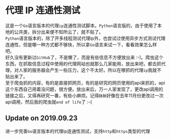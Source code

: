 # 代理 IP 连通性测试
这是一个`Go`语言版本的代理`ip`连通性测试脚本。`Python`语言版的，由于使用了本地的公共类，拆分出来便不知所云了，就不贴了。</br>
`Python`语言版本的，除了开多线程测试代理ip外，也尝试过使用异步方式测试代理连通性，但是哪一种方式都不够快，所以拿`Go`语言来试一下，看看效果怎么样吧。</br>
好久没有更新过`GitHub`了，不是懒了，而是有些信息不方便放出来 :-)。爬虫这个东西，在抓取信息过程中使用的代理网站也就那么几家能用，放出来吧，都去抓代理，对人家的服务器会产生一些压力，这个不太好。所以在哪抓的代理`ip`我就不贴出来了。</br>
至于爬虫抓的内容，有的是直接抓网页，有的是研究的网页使用的api来抓的，api这个东西自己用着没问题，很方便。放出来后，万一人家发现了，更改api调用的链接之后，又得再研究一番，有些小麻烦。记得`脉脉`好像在去年11月份更改过一次api调用，然后我的爬虫就`end of life`了 :-(</br>
## Update on 2019.09.23
进一步完善`Go`语言版本的代理ip连通性测试，支持`http`和`https`类型的代理
